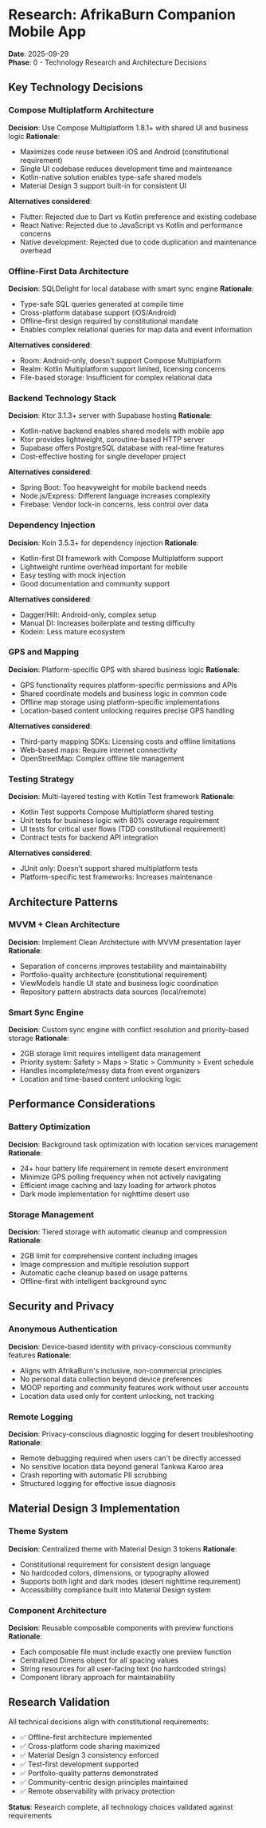 # Research: AfrikaBurn Companion Mobile App

**Date**: 2025-09-29  
**Phase**: 0 - Technology Research and Architecture Decisions

## Key Technology Decisions

### Compose Multiplatform Architecture
**Decision**: Use Compose Multiplatform 1.8.1+ with shared UI and business logic
**Rationale**: 
- Maximizes code reuse between iOS and Android (constitutional requirement)
- Single UI codebase reduces development time and maintenance
- Kotlin-native solution enables type-safe shared models
- Material Design 3 support built-in for consistent UI

**Alternatives considered**: 
- Flutter: Rejected due to Dart vs Kotlin preference and existing codebase
- React Native: Rejected due to JavaScript vs Kotlin and performance concerns
- Native development: Rejected due to code duplication and maintenance overhead

### Offline-First Data Architecture
**Decision**: SQLDelight for local database with smart sync engine
**Rationale**:
- Type-safe SQL queries generated at compile time
- Cross-platform database support (iOS/Android)
- Offline-first design required by constitutional mandate
- Enables complex relational queries for map data and event information

**Alternatives considered**:
- Room: Android-only, doesn't support Compose Multiplatform
- Realm: Kotlin Multiplatform support limited, licensing concerns
- File-based storage: Insufficient for complex relational data

### Backend Technology Stack
**Decision**: Ktor 3.1.3+ server with Supabase hosting
**Rationale**:
- Kotlin-native backend enables shared models with mobile app
- Ktor provides lightweight, coroutine-based HTTP server
- Supabase offers PostgreSQL database with real-time features
- Cost-effective hosting for single developer project

**Alternatives considered**:
- Spring Boot: Too heavyweight for mobile backend needs
- Node.js/Express: Different language increases complexity
- Firebase: Vendor lock-in concerns, less control over data

### Dependency Injection
**Decision**: Koin 3.5.3+ for dependency injection
**Rationale**:
- Kotlin-first DI framework with Compose Multiplatform support
- Lightweight runtime overhead important for mobile
- Easy testing with mock injection
- Good documentation and community support

**Alternatives considered**:
- Dagger/Hilt: Android-only, complex setup
- Manual DI: Increases boilerplate and testing difficulty
- Kodein: Less mature ecosystem

### GPS and Mapping
**Decision**: Platform-specific GPS with shared business logic
**Rationale**:
- GPS functionality requires platform-specific permissions and APIs
- Shared coordinate models and business logic in common code
- Offline map storage using platform-specific implementations
- Location-based content unlocking requires precise GPS handling

**Alternatives considered**:
- Third-party mapping SDKs: Licensing costs and offline limitations
- Web-based maps: Require internet connectivity
- OpenStreetMap: Complex offline tile management

### Testing Strategy
**Decision**: Multi-layered testing with Kotlin Test framework
**Rationale**:
- Kotlin Test supports Compose Multiplatform shared testing
- Unit tests for business logic with 80% coverage requirement
- UI tests for critical user flows (TDD constitutional requirement)
- Contract tests for backend API integration

**Alternatives considered**:
- JUnit only: Doesn't support shared multiplatform tests
- Platform-specific test frameworks: Increases maintenance

## Architecture Patterns

### MVVM + Clean Architecture
**Decision**: Implement Clean Architecture with MVVM presentation layer
**Rationale**:
- Separation of concerns improves testability and maintainability
- Portfolio-quality architecture (constitutional requirement)
- ViewModels handle UI state and business logic coordination
- Repository pattern abstracts data sources (local/remote)

### Smart Sync Engine
**Decision**: Custom sync engine with conflict resolution and priority-based storage
**Rationale**:
- 2GB storage limit requires intelligent data management
- Priority system: Safety > Maps > Static > Community > Event schedule
- Handles incomplete/messy data from event organizers
- Location and time-based content unlocking logic

## Performance Considerations

### Battery Optimization
**Decision**: Background task optimization with location services management
**Rationale**:
- 24+ hour battery life requirement in remote desert environment
- Minimize GPS polling frequency when not actively navigating
- Efficient image caching and lazy loading for artwork photos
- Dark mode implementation for nighttime desert use

### Storage Management
**Decision**: Tiered storage with automatic cleanup and compression
**Rationale**:
- 2GB limit for comprehensive content including images
- Image compression and multiple resolution support
- Automatic cache cleanup based on usage patterns
- Offline-first with intelligent background sync

## Security and Privacy

### Anonymous Authentication
**Decision**: Device-based identity with privacy-conscious community features
**Rationale**:
- Aligns with AfrikaBurn's inclusive, non-commercial principles
- No personal data collection beyond device preferences
- MOOP reporting and community features work without user accounts
- Location data used only for content unlocking, not tracking

### Remote Logging
**Decision**: Privacy-conscious diagnostic logging for desert troubleshooting
**Rationale**:
- Remote debugging required when users can't be directly accessed
- No sensitive location data beyond general Tankwa Karoo area
- Crash reporting with automatic PII scrubbing
- Structured logging for effective issue diagnosis

## Material Design 3 Implementation

### Theme System
**Decision**: Centralized theme with Material Design 3 tokens
**Rationale**:
- Constitutional requirement for consistent design language
- No hardcoded colors, dimensions, or typography allowed
- Supports both light and dark modes (desert nighttime requirement)
- Accessibility compliance built into Material Design system

### Component Architecture
**Decision**: Reusable composable components with preview functions
**Rationale**:
- Each composable file must include exactly one preview function
- Centralized Dimens object for all spacing values
- String resources for all user-facing text (no hardcoded strings)
- Component library approach for maintainability

## Research Validation

All technical decisions align with constitutional requirements:
- ✅ Offline-first architecture implemented
- ✅ Cross-platform code sharing maximized
- ✅ Material Design 3 consistency enforced
- ✅ Test-first development supported
- ✅ Portfolio-quality patterns demonstrated
- ✅ Community-centric design principles maintained
- ✅ Remote observability with privacy protection

**Status**: Research complete, all technology choices validated against requirements